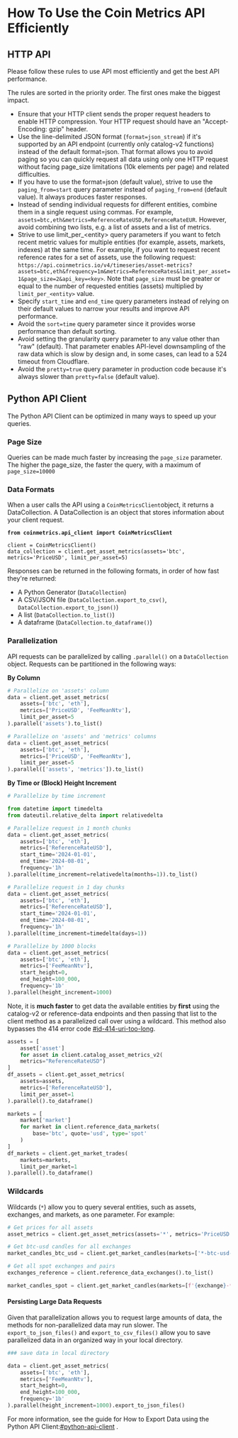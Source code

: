 # How To Use the Coin Metrics API Efficiently

## HTTP API

Please follow these rules to use API most efficiently and get the best API performance.

The rules are sorted in the priority order. The first ones make the biggest impact.

* Ensure that your HTTP client sends the proper request headers to enable HTTP compression. Your HTTP request should have an "Accept-Encoding: gzip" header.
* Use the line-delimited JSON format (`format=json_stream`) if it's supported by an API endpoint (currently only catalog-v2 functions) instead of the default format=json. That format allows you to avoid paging so you can quickly request all data using only one HTTP request without facing page\_size limitations (10k elements per page) and related difficulties.
* If you have to use the format=json (default value), strive to use the `paging_from=start` query parameter instead of `paging_from=end` (default value). It always produces faster responses.
* Instead of sending individual requests for different entities, combine them in a single request using commas. For example, `assets=btc,eth&metrics=ReferenceRateUSD,ReferenceRateEUR`. However, avoid combining two lists, e.g. a list of assets and a list of metrics.
* Strive to use limit\_per\_\<entity> query parameters if you want to fetch recent metric values for multiple entities (for example, assets, markets, indexes) at the same time. For example, if you want to request recent reference rates for a set of assets, use the following request: `https://api.coinmetrics.io/v4/timeseries/asset-metrics?assets=btc,eth&frequency=1m&metrics=ReferenceRates&limit_per_asset=1&page_size=2&api_key=<key>`. Note that `page_size` must be greater or equal to the number of requested entities (assets) multiplied by `limit_per_<entity>` value.
* Specify `start_time` and `end_time` query parameters instead of relying on their default values to narrow your results and improve API performance.
* Avoid the `sort=time` query parameter since it provides worse performance than default sorting.
* Avoid setting the granularity query parameter to any value other than "raw" (default). That parameter enables API-level downsampling of the raw data which is slow by design and, in some cases, can lead to a 524 timeout from Cloudflare.
* Avoid the `pretty=true` query parameter in production code because it's always slower than `pretty=false` (default value).

## Python API Client

The Python API Client can be optimized in many ways to speed up your queries.

### Page Size

Queries can be made much faster by increasing the `page_size` parameter. The higher the page\_size, the faster the query, with a maximum of `page_size=10000`

### Data Formats

When a user calls the API using a `CoinMetricsClient`object, it returns a DataCollection. A DataCollection is an object that stores information about your client request.

<pre class="language-python"><code class="lang-python"><strong>from coinmetrics.api_client import CoinMetricsClient
</strong>
client = CoinMetricsClient()
data_collection = client.get_asset_metrics(assets='btc', metrics='PriceUSD', limit_per_asset=5)
</code></pre>

Responses can be returned in the following formats, in order of how fast they're returned:

* A Python Generator (`DataCollection`)
* A CSV/JSON file (`DataCollection.export_to_csv()`, `DataCollection.export_to_json()`)
* A list (`DataCollection.to_list()`)
* A dataframe (`DataCollection.to_dataframe()`)



### Parallelization

API requests can be parallelized by calling `.parallel()` on a `DataCollection` object. Requests can be partitioned in the following ways:

**By Column**

```python
# Parallelize on 'assets' column
data = client.get_asset_metrics(
    assets=['btc', 'eth'],
    metrics=['PriceUSD', 'FeeMeanNtv'],
    limit_per_asset=5
).parallel('assets').to_list()

# Parallelize on 'assets' and 'metrics' columns
data = client.get_asset_metrics(
    assets=['btc', 'eth'],
    metrics=['PriceUSD', 'FeeMeanNtv'],
    limit_per_asset=5
).parallel(['assets', 'metrics']).to_list()
```

**By Time or (Block) Height Increment**

```python
# Parallelize by time increment

from datetime import timedelta
from dateutil.relative_delta import relativedelta

# Parallelize request in 1 month chunks
data = client.get_asset_metrics(
    assets=['btc', 'eth'],
    metrics=['ReferenceRateUSD'],
    start_time='2024-01-01',
    end_time='2024-08-01',
    frequency='1h'
).parallel(time_increment=relativedelta(months=1)).to_list()

# Parallelize request in 1 day chunks
data = client.get_asset_metrics(
    assets=['btc', 'eth'],
    metrics=['ReferenceRateUSD'],
    start_time='2024-01-01',
    end_time='2024-08-01',
    frequency='1h'
).parallel(time_increment=timedelta(days=1))

# Parallelize by 1000 blocks
data = client.get_asset_metrics(
    assets=['btc', 'eth'],
    metrics=['FeeMeanNtv'],
    start_height=0,
    end_height=100_000,
    frequency='1b'
).parallel(height_increment=1000)
```

Note, it is **much faster** to get data the available entities by **first** using the catalog-v2 or reference-data endpoints and then passing that list to the client method as a parallelized call over using a wildcard. This method also bypasses the 414 error code [#id-414-uri-too-long](how-to-troubleshoot-common-errors.md#id-414-uri-too-long "mention").

```python
assets = [
    asset['asset'] 
    for asset in client.catalog_asset_metrics_v2(
    metrics="ReferenceRateUSD")
]
df_assets = client.get_asset_metrics(
    assets=assets,
    metrics=['ReferenceRateUSD'],
    limit_per_asset=1
).parallel().to_dataframe()

markets = [
    market['market']
    for market in client.reference_data_markets(
        base='btc', quote='usd', type='spot'
    )
]
df_markets = client.get_market_trades(
    markets=markets,
    limit_per_market=1
).parallel().to_dataframe()
```

### Wildcards

Wildcards (`*`) allow you to query several entities, such as assets, exchanges, and markets, as one parameter. For example:

```python
# Get prices for all assets
asset_metrics = client.get_asset_metrics(assets='*', metrics='PriceUSD', limit_per_asset=1)

# Get btc-usd candles for all exchanges
market_candles_btc_usd = client.get_market_candles(markets=['*-btc-usd-spot'], limit_per_market=10)

# Get all spot exchanges and pairs
exchanges_reference = client.reference_data_exchanges().to_list()

market_candles_spot = client.get_market_candles(markets=[f'{exchange}-*-spot' for exchange['exchange'] in exchanges_reference], limit_per_market=10)
```

#### Persisting Large Data Requests

Given that parallelization allows you to request large amounts of data, the methods for non-parallelized data may run slower. The `export_to_json_files()` and `export_to_csv_files()` allow you to save parallelized data in an organized way in your local directory.

```python
### save data in local directory

data = client.get_asset_metrics(
    assets=['btc', 'eth'],
    metrics=['FeeMeanNtv'],
    start_height=0,
    end_height=100_000,
    frequency='1b'
).parallel(height_increment=1000).export_to_json_files()
```

For more information, see the guide for How to Export Data using the Python API Client:[#python-api-client](exporting-data.md#python-api-client "mention") .
